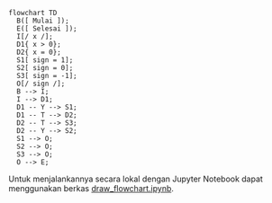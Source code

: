```mermaid
flowchart TD
  B([ Mulai ]);
  E([ Selesai ]);
  I[/ x /];
  D1{ x > 0};
  D2{ x = 0};
  S1[ sign = 1];
  S2[ sign = 0];
  S3[ sign = -1];
  O[/ sign /];
  B --> I;
  I --> D1;
  D1 -- Y --> S1;
  D1 -- T --> D2;
  D2 -- T --> S3;
  D2 -- Y --> S2;
  S1 --> O;
  S2 --> O;
  S3 --> O;
  O --> E;
```

Untuk menjalankannya secara lokal dengan Jupyter Notebook dapat menggunakan berkas [draw_flowchart.ipynb](draw_flowchart.ipynb).
